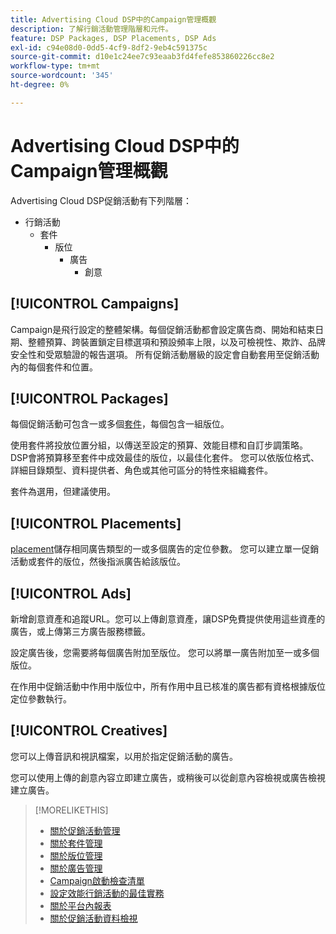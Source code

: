 ```yaml
---
title: Advertising Cloud DSP中的Campaign管理概觀
description: 了解行銷活動管理階層和元件。
feature: DSP Packages, DSP Placements, DSP Ads
exl-id: c94e08d0-0dd5-4cf9-8df2-9eb4c591375c
source-git-commit: d10e1c24ee7c93eaab3fd4fefe853860226cc8e2
workflow-type: tm+mt
source-wordcount: '345'
ht-degree: 0%

---
```


# Advertising Cloud DSP中的Campaign管理概觀

Advertising Cloud DSP促銷活動有下列階層：

* 行銷活動
   * 套件
      * 版位
         * 廣告
            * 創意

<!-- Add "Feature: DSP Creatives" once we have other topics on creatives; get Bob to update the feature list. -->
<!-- Do clients think in terms of insertion orders? If yes, then work in the following info.:
In Advertising Cloud DSP, an insertion order is represented as a campaign, and line items are represented as packages. Each package will include placements, which can use different strategies and tactics to deliver the line item requirements.
-->

## [!UICONTROL Campaigns]

[](/help/dsp/campaign-management/campaigns/campaign-about.md) Campaign是飛行設定的整體架構。每個促銷活動都會設定廣告商、開始和結束日期、整體預算、跨裝置鎖定目標選項和預設頻率上限，以及可檢視性、欺詐、品牌安全性和受眾驗證的報告選項。 所有促銷活動層級的設定會自動套用至促銷活動內的每個套件和位置。

## [!UICONTROL Packages]

每個促銷活動可包含一或多個[套件](/help/dsp/campaign-management/packages/package-about.md)，每個包含一組版位。

使用套件將投放位置分組，以傳送至設定的預算、效能目標和自訂步調策略。 DSP會將預算移至套件中成效最佳的版位，以最佳化套件。 您可以依版位格式、詳細目錄類型、資料提供者、角色或其他可區分的特性來組織套件。

套件為選用，但建議使用。

## [!UICONTROL Placements]

[placement](/help/dsp/campaign-management/placements/placement-about.md)儲存相同廣告類型的一或多個廣告的定位參數。 您可以建立單一促銷活動或套件的版位，然後指派廣告給該版位。

## [!UICONTROL Ads]

[](/help/dsp/campaign-management/ads/ad-about.md) 新增創意資產和追蹤URL。您可以上傳創意資產，讓DSP免費提供使用這些資產的廣告，或上傳第三方廣告服務標籤。

設定廣告後，您需要將每個廣告附加至版位。 您可以將單一廣告附加至一或多個版位。

在作用中促銷活動中作用中版位中，所有作用中且已核准的廣告都有資格根據版位定位參數執行。

## [!UICONTROL Creatives]

您可以上傳音訊和視訊檔案，以用於指定促銷活動的廣告。
<!-- add link to [About Creative Management](/help/dsp/campaign-management/creatives/creative-about.md) when it's available-->

您可以使用上傳的創意內容立即建立廣告，或稍後可以從創意內容檢視或廣告檢視建立廣告。

>[!MORELIKETHIS]
>
>* [關於促銷活動管理](/help/dsp/campaign-management/campaigns/campaign-about.md)
>* [關於套件管理](/help/dsp/campaign-management/packages/package-about.md)
>* [關於版位管理](/help/dsp/campaign-management/placements/placement-about.md)
>* [關於廣告管理](/help/dsp/campaign-management/ads/ad-about.md)
>* [Campaign啟動檢查清單](/help/dsp/campaign-management/campaign-launch-checklist.md)
>* [設定效能行銷活動的最佳實務](/help/dsp/optimization/campaign-best-practices-performance.md)
>* [關於平台內報表](/help/dsp/campaign-management/reports/campaign-reports-about.md)
>* [關於促銷活動資料檢視](/help/dsp/campaign-management/reports/campaign-data-views-about.md)


